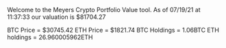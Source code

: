 Welcome to the Meyers Crypto Portfolio Value tool. 
As of 07/19/21 at 11:37:33 our valuation is $81704.27 

BTC Price = $30745.42
 ETH Price = $1821.74
BTC Holdings = 1.06BTC
 ETH holdings = 26.960005962ETH 

